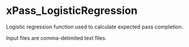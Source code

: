 # xPass_LogisticRegression
Logistic regression function used to calculate expected pass completion.

Input files are comma-delimited text files.

